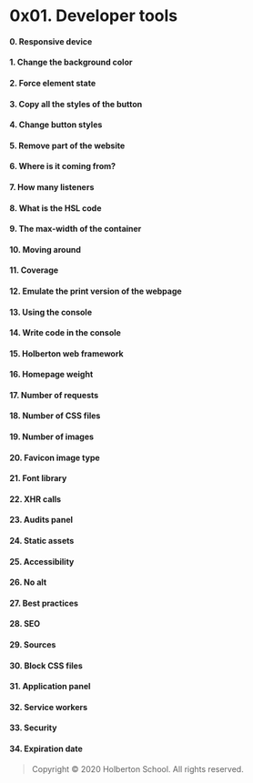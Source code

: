 # 0x01. Developer tools
#### 0. Responsive device
#### 1. Change the background color
#### 2. Force element state
#### 3. Copy all the styles of the button
#### 4. Change button styles
#### 5. Remove part of the website
#### 6. Where is it coming from?
#### 7. How many listeners
#### 8. What is the HSL code
#### 9. The max-width of the container
#### 10. Moving around
#### 11. Coverage
#### 12. Emulate the print version of the webpage
#### 13. Using the console
#### 14. Write code in the console
#### 15. Holberton web framework
#### 16. Homepage weight
#### 17. Number of requests
#### 18. Number of CSS files
#### 19. Number of images
#### 20. Favicon image type
#### 21. Font library
#### 22. XHR calls
#### 23. Audits panel
#### 24. Static assets
#### 25. Accessibility
#### 26. No alt
#### 27. Best practices
#### 28. SEO
#### 29. Sources
#### 30. Block CSS files
#### 31. Application panel
#### 32. Service workers
#### 33. Security
#### 34. Expiration date
> Copyright © 2020 Holberton School. All rights reserved.
